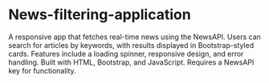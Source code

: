 # News-filtering-application
A responsive app that fetches real-time news using the NewsAPI. Users can search for articles by keywords, with results displayed in Bootstrap-styled cards. Features include a loading spinner, responsive design, and error handling. Built with HTML, Bootstrap, and JavaScript. Requires a NewsAPI key for functionality.
